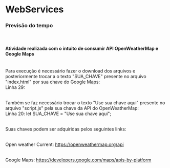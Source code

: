 # WebServices

<h3>Previsão do tempo</h3>

<br><h4>Atividade realizada com o intuito de consumir API OpenWeatherMap e Google Maps</h4>

<br>Para execução é necessário fazer o download dos arquivos e posteriormente trocar a o texto "SUA_CHAVE" presente no arquivo "index.html" por sua chave do Google Maps:
<br>Linha 29: <script src="http://maps.googleapis.com/maps/api/js?key=SUA_CHAVE"></script>

<br>Também se faz necessário trocar o texto "Use sua chave aqui" presente no arquivo "script.js" pela sua chave da API do OpenWeatherMap:
<br>Linha 20: let SUA_CHAVE = "Use sua chave aqui";

<br>Suas chaves podem ser adquiridas pelos seguintes links:

<br>Open weather Current: https://openweathermap.org/api

<br>Google Maps: https://developers.google.com/maps/apis-by-platform

